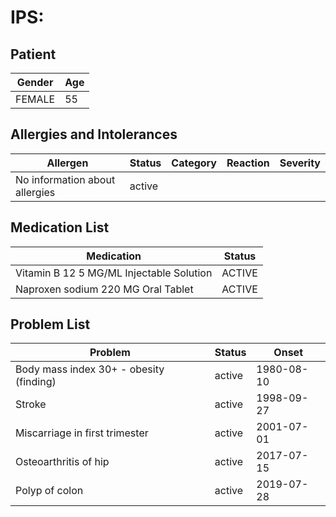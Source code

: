 # IPS:

## Patient

|Gender|Age|
|---|---|
|FEMALE|55|

## Allergies and Intolerances

|Allergen|Status|Category|Reaction|Severity|
|---|---|---|---|---|
|No information about allergies|active||||

## Medication List

|Medication|Status|
|---|---|
|Vitamin B 12 5 MG/ML Injectable Solution|ACTIVE|
|Naproxen sodium 220 MG Oral Tablet|ACTIVE|

## Problem List

|Problem|Status|Onset|
|---|---|---|
|Body mass index 30+ - obesity (finding)|active|1980-08-10|
|Stroke|active|1998-09-27|
|Miscarriage in first trimester|active|2001-07-01|
|Osteoarthritis of hip|active|2017-07-15|
|Polyp of colon|active|2019-07-28|
